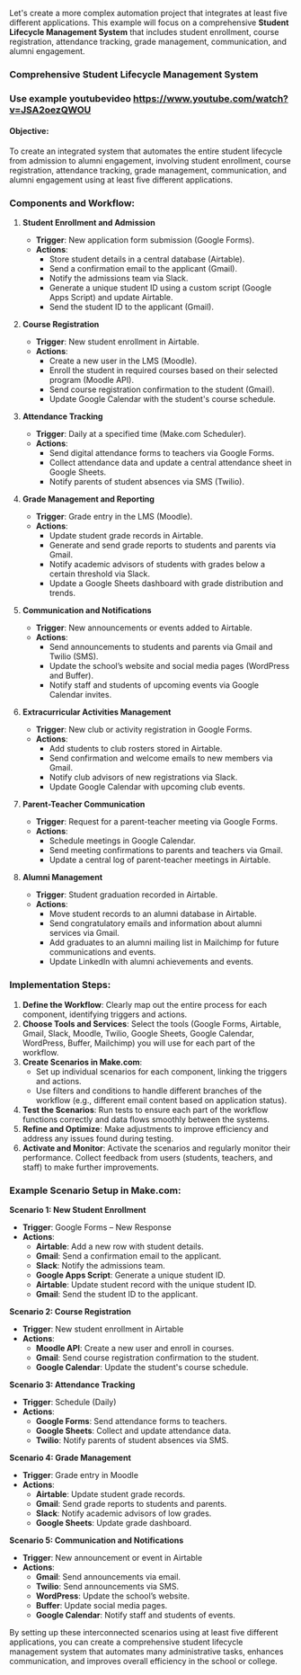 Let's create a more complex automation project that integrates at least five different applications. This example will focus on a comprehensive **Student Lifecycle Management System** that includes student enrollment, course registration, attendance tracking, grade management, communication, and alumni engagement.

### Comprehensive Student Lifecycle Management System
### Use example youtubevideo https://www.youtube.com/watch?v=JSA2oezQWOU
#### Objective:
To create an integrated system that automates the entire student lifecycle from admission to alumni engagement, involving student enrollment, course registration, attendance tracking, grade management, communication, and alumni engagement using at least five different applications.

### Components and Workflow:

1. **Student Enrollment and Admission**
   - **Trigger**: New application form submission (Google Forms).
   - **Actions**:
     - Store student details in a central database (Airtable).
     - Send a confirmation email to the applicant (Gmail).
     - Notify the admissions team via Slack.
     - Generate a unique student ID using a custom script (Google Apps Script) and update Airtable.
     - Send the student ID to the applicant (Gmail).

2. **Course Registration**
   - **Trigger**: New student enrollment in Airtable.
   - **Actions**:
     - Create a new user in the LMS (Moodle).
     - Enroll the student in required courses based on their selected program (Moodle API).
     - Send course registration confirmation to the student (Gmail).
     - Update Google Calendar with the student's course schedule.

3. **Attendance Tracking**
   - **Trigger**: Daily at a specified time (Make.com Scheduler).
   - **Actions**:
     - Send digital attendance forms to teachers via Google Forms.
     - Collect attendance data and update a central attendance sheet in Google Sheets.
     - Notify parents of student absences via SMS (Twilio).

4. **Grade Management and Reporting**
   - **Trigger**: Grade entry in the LMS (Moodle).
   - **Actions**:
     - Update student grade records in Airtable.
     - Generate and send grade reports to students and parents via Gmail.
     - Notify academic advisors of students with grades below a certain threshold via Slack.
     - Update a Google Sheets dashboard with grade distribution and trends.

5. **Communication and Notifications**
   - **Trigger**: New announcements or events added to Airtable.
   - **Actions**:
     - Send announcements to students and parents via Gmail and Twilio (SMS).
     - Update the school’s website and social media pages (WordPress and Buffer).
     - Notify staff and students of upcoming events via Google Calendar invites.

6. **Extracurricular Activities Management**
   - **Trigger**: New club or activity registration in Google Forms.
   - **Actions**:
     - Add students to club rosters stored in Airtable.
     - Send confirmation and welcome emails to new members via Gmail.
     - Notify club advisors of new registrations via Slack.
     - Update Google Calendar with upcoming club events.

7. **Parent-Teacher Communication**
   - **Trigger**: Request for a parent-teacher meeting via Google Forms.
   - **Actions**:
     - Schedule meetings in Google Calendar.
     - Send meeting confirmations to parents and teachers via Gmail.
     - Update a central log of parent-teacher meetings in Airtable.

8. **Alumni Management**
   - **Trigger**: Student graduation recorded in Airtable.
   - **Actions**:
     - Move student records to an alumni database in Airtable.
     - Send congratulatory emails and information about alumni services via Gmail.
     - Add graduates to an alumni mailing list in Mailchimp for future communications and events.
     - Update LinkedIn with alumni achievements and events.

### Implementation Steps:

1. **Define the Workflow**: Clearly map out the entire process for each component, identifying triggers and actions.
2. **Choose Tools and Services**: Select the tools (Google Forms, Airtable, Gmail, Slack, Moodle, Twilio, Google Sheets, Google Calendar, WordPress, Buffer, Mailchimp) you will use for each part of the workflow.
3. **Create Scenarios in Make.com**:
   - Set up individual scenarios for each component, linking the triggers and actions.
   - Use filters and conditions to handle different branches of the workflow (e.g., different email content based on application status).
4. **Test the Scenarios**: Run tests to ensure each part of the workflow functions correctly and data flows smoothly between the systems.
5. **Refine and Optimize**: Make adjustments to improve efficiency and address any issues found during testing.
6. **Activate and Monitor**: Activate the scenarios and regularly monitor their performance. Collect feedback from users (students, teachers, and staff) to make further improvements.

### Example Scenario Setup in Make.com:

**Scenario 1: New Student Enrollment**
- **Trigger**: Google Forms – New Response
- **Actions**:
  - **Airtable**: Add a new row with student details.
  - **Gmail**: Send a confirmation email to the applicant.
  - **Slack**: Notify the admissions team.
  - **Google Apps Script**: Generate a unique student ID.
  - **Airtable**: Update student record with the unique student ID.
  - **Gmail**: Send the student ID to the applicant.

**Scenario 2: Course Registration**
- **Trigger**: New student enrollment in Airtable
- **Actions**:
  - **Moodle API**: Create a new user and enroll in courses.
  - **Gmail**: Send course registration confirmation to the student.
  - **Google Calendar**: Update the student's course schedule.

**Scenario 3: Attendance Tracking**
- **Trigger**: Schedule (Daily)
- **Actions**:
  - **Google Forms**: Send attendance forms to teachers.
  - **Google Sheets**: Collect and update attendance data.
  - **Twilio**: Notify parents of student absences via SMS.

**Scenario 4: Grade Management**
- **Trigger**: Grade entry in Moodle
- **Actions**:
  - **Airtable**: Update student grade records.
  - **Gmail**: Send grade reports to students and parents.
  - **Slack**: Notify academic advisors of low grades.
  - **Google Sheets**: Update grade dashboard.

**Scenario 5: Communication and Notifications**
- **Trigger**: New announcement or event in Airtable
- **Actions**:
  - **Gmail**: Send announcements via email.
  - **Twilio**: Send announcements via SMS.
  - **WordPress**: Update the school’s website.
  - **Buffer**: Update social media pages.
  - **Google Calendar**: Notify staff and students of events.

By setting up these interconnected scenarios using at least five different applications, you can create a comprehensive student lifecycle management system that automates many administrative tasks, enhances communication, and improves overall efficiency in the school or college.
